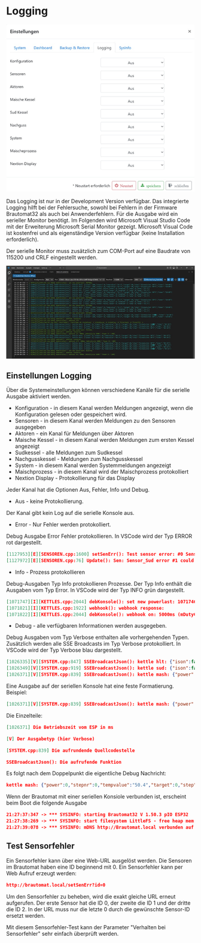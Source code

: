 # Logging

![media](/docs/img/logging.jpg)

Das Logging ist nur in der Development Version verfügbar. Das integrierte Logging hilft bei der Fehlersuche, sowohl bei Fehlern in der Firmware Brautomat32 als auch bei Anwenderfehlern. Für die Ausgabe wird ein serieller Monitor benötigt. Im Folgenden wird Microsoft Visual Studio Code mit der Erweiterung Microsoft Serial Monitor gezeigt. Microsoft Visual Code ist kostenfrei und als eigenständige Version verfügbar (keine Installation erforderlich).

Der serielle Monitor muss zusätzlich zum COM-Port auf eine Baudrate von 115200 und CRLF eingestellt werden.

![Microsoft Visual Studio Code](/docs/img/vscode.jpg)

## Einstellungen Logging

Über die Systemeinstellungen können verschiedene Kanäle für die serielle Ausgabe aktiviert werden.

* Konfiguration - in diesem Kanal werden Meldungen angezeigt, wenn die Konfiguration gelesen oder gespeichert wird.
* Sensoren - in diesem Kanal werden Meldungen zu den Sensoren ausgegeben
* Aktoren - ein Kanal für Meldungen über Aktoren
* Maische Kessel - in diesem Kanal werden Meldungen zum ersten Kessel angezeigt
* Sudkessel - alle Meldungen zum Sudkessel
* Nachgusskessel - Meldungen zum Nachgusskessel
* System - in diesem Kanal werden Systemmeldungen angezeigt
* Maischprozess - in diesem Kanal wird der Maischprozess protokolliert
* Nextion Display - Protokollierung für das Display

Jeder Kanal hat die Optionen Aus, Fehler, Info und Debug.

* Aus - keine Protokollierung.

Der Kanal gibt kein Log auf die serielle Konsole aus.

* Error - Nur Fehler werden protokolliert.

Debug Ausgabe Error Fehler protokollieren. In VSCode wird der Typ ERROR rot dargestellt.

```json
[1127953][E][SENSOREN.cpp:1600] setSenErr(): Test sensor error: #0 Sensor_Sud error state: 1
[1127972][E][SENSOREN.cpp:76] Update(): Sen: Sensor_Sud error #1 could not read temperature data
```

* Info - Prozess protokollieren

Debug-Ausgaben Typ Info protokollieren Prozesse. Der Typ Info enthält die Ausgaben vom Typ Error. In VSCode wird der Typ INFO grün dargestellt.

```json
[1071747][I][KETTLES.cpp:2044] debKonsole(): set new powerlast: 1071746ms
[1071821][I][KETTLES.cpp:1922] webhook(): webhook response: 
[1071822][I][KETTLES.cpp:2044] debKonsole(): webhook on: 5000ms (mDutyCycle 5000 * Power 100 / 100)
```

* Debug - alle verfügbaren Informationen werden ausgegeben.

Debug Ausgaben vom Typ Verbose enthalten alle vorhergehenden Typen. Zusätzlich werden alle SSE Broadcasts im Typ Verbose protokolliert. In VSCode wird der Typ Verbose blau dargestellt.

```json
[1026335][V][SYSTEM.cpp:847] SSEBroadcastJson(): kettle hlt: {"ison":false,"state":false,"power":0,"enabled":3,"setp":0,"temp":"32.4"}
[1026349][V][SYSTEM.cpp:919] SSEBroadcastJson(): kettle sud: {"ison":false,"state":false,"power":0,"enabled":3,"setp":0,"temp":"32.4"}
[1026371][V][SYSTEM.cpp:839] SSEBroadcastJson(): kettle mash: {"power":0,"stepnr":0,"tempvalue":"50.4","target":0,"step":6,"timer":3}
```

Eine Ausgabe auf der seriellen Konsole hat eine feste Formatierung. Beispiel:

```json
[1026371][V][SYSTEM.cpp:839] SSEBroadcastJson(): kettle mash: {"power":0,"stepnr":0,"tempvalue":"50.4","target":0,"step":6,"timer":3}
```

Die Einzelteile:

```json
[1026371] Die Betriebszeit vom ESP in ms
```

```json
[V] Der Ausgabetyp (hier Verbose)
```

```json
[SYSTEM.cpp:839] Die aufrundende Quellcodestelle
```

```json
SSEBroadcastJson(): Die aufrufende Funktion
```

Es folgt nach dem Doppelpunkt die eigentliche Debug Nachricht:

```json
kettle mash: {"power":0,"stepnr":0,"tempvalue":"50.4","target":0,"step":6,"timer":3}
```

Wenn der Brautomat mit einer seriellen Konsiole verbunden ist, erscheint beim Boot die folgende Ausgabe

```json
21:27:37:347 -> *** SYSINFO: starting Brautomat32 V 1.50.3 pIO ESP32
21:27:38:269 -> *** SYSINFO: start filesystem LittleFS - free heap mem: 210552
21:27:39:078 -> *** SYSINFO: mDNS http://Brautomat.local verbunden auf IP Adresse xxx.xxx.xxx.xxx Uhrzeit: 21:27:38 RSSI: -68
```

## Test Sensorfehler

Ein Sensorfehler kann über eine Web-URL ausgelöst werden. Die Sensoren im Brautomat haben eine ID beginnend mit 0. Ein Sensorfehler kann per Web Aufruf erzeugt werden:

```json
http://brautomat.local/setSenErr?id=0
```

Um den Sensorfehler zu beheben, wird die exakt gleiche URL erneut aufgerufen. Der erste Sensor hat die ID 0, der zweite die ID 1 und der dritte die ID 2. In der URL muss nur die letzte 0 durch die gewünschte Sensor-ID ersetzt werden.

Mit diesem Sensorfehler-Test kann der Parameter "Verhalten bei Sensorfehler" sehr einfach überprüft werden.
